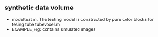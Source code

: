 ## synthetic data volume

*  modeltest.m: The testing model is constructed by pure color blocks for tesing tube tubevoxel.m
*  EXAMPLE_Fig: contains simulated images

